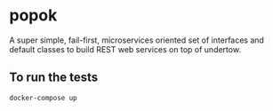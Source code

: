 # popok
A super simple, fail-first, microservices oriented set of interfaces and default classes to build REST web services on top of undertow.

## To run the tests

`docker-compose up`